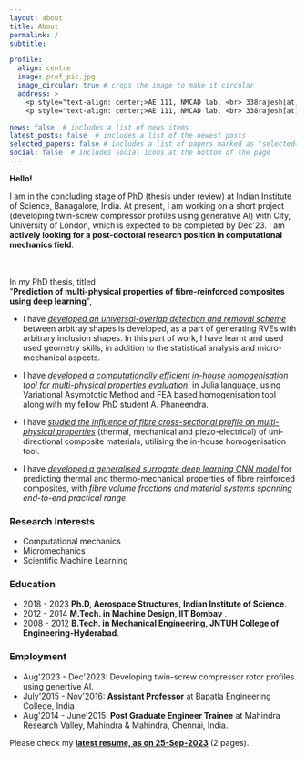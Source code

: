 ```yaml
---
layout: about
title: About
permalink: /
subtitle: 

profile:
  align: centre
  image: prof_pic.jpg
  image_circular: true # crops the image to make it circular
  address: >
    <p style="text-align: center;>AE 111, NMCAD lab, <br> 338rajesh[at]gmail.com, <br> IISc Bangalore, India.</p>
    <p style="text-align: center;>AE 111, NMCAD lab, <br> 338rajesh[at]gmail.com, <br> IISc Bangalore, India.</p>

news: false  # includes a list of news items
latest_posts: false  # includes a list of the newest posts
selected_papers: false # includes a list of papers marked as "selected={true}"
social: false  # includes social icons at the bottom of the page
---
```



**Hello!**

 I am in the concluding stage of PhD (thesis under review) at Indian Institute of Science, Banagalore, India. At present, I am working on a short project (developing twin-screw compressor profiles using generative AI) with City, University of London, which is expected to be completed by Dec'23. 
 I am **actively looking for a post-doctoral research position in computational mechanics field**.

<br/><br/>
In my PhD thesis, titled<br/> 
"**Prediction of multi-physical properties of fibre-reinforced composites using deep learning**", 

+ I have <ins>*developed an universal-overlap detection and removal scheme*</ins> between arbitray shapes is developed, as a part of generating RVEs with arbitrary inclusion shapes. In this part of work, I have learnt and used used geometry skills, in addition to the statistical analysis and micro-mechanical aspects.

+ I have <ins>*developed a computationally efficient in-house homogenisation tool for multi-physical properties evaluation*</ins>, in Julia language, using Variational Asymptotic Method and FEA based homogenisation tool along with my fellow PhD student A. Phaneendra.

+ I have *<ins>studied the influence of fibre cross-sectional profile on multi-physical properties</ins>* (thermal, mechanical and piezo-electrical) of uni-directional composite materials, utilising the in-house homogenisation tool. 

+ I have *<ins>developed a generalised surrogate deep learning CNN model</ins>* for predicting thermal and thermo-mechanical properties of fibre reinforced composites, with *fibre volume fractions and material systems spanning end-to-end practical range*.

### **Research Interests**

* Computational mechanics
* Micromechanics
* Scientific Machine Learning

### **Education**

* 2018 - 2023 **Ph.D, Aerospace Structures, Indian Institute of Science**.
  <!-- * multi-physical properties prediction of fibre-reinforced composites using deep learning -->
* 2012 - 2014 **M.Tech. in Machine Design, IIT Bombay** .
* 2008 - 2012 **B.Tech. in Mechanical Engineering, JNTUH College of Engineering-Hyderabad**.

### **Employment**

* Aug'2023 - Dec'2023: Developing twin-screw compressor rotor profiles using genertive AI.
* July'2015 - Nov'2016: **Assistant Professor** at Bapatla Engineering College, India
* Aug'2014 - June'2015: **Post Graduate Engineer Trainee** at Mahindra Research Valley, Mahindra & Mahindra, Chennai, India.

Please check my [**latest resume, as on 25-Sep-2023**](/assets/pdf/resume_25092023.pdf)  (2 pages).

